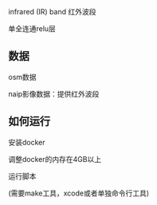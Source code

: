 

infrared (IR) band
红外波段

单全连通relu层





## 数据

osm数据



naip影像数据：提供红外波段



## 如何运行



安装docker

调整docker的内存在4GB以上



运行脚本

(需要make工具，xcode或者单独命令行工具)

